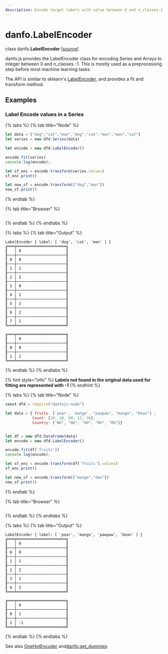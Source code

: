 ```yaml
---
description: Encode target labels with value between 0 and n_classes-1.
---
```


# danfo.LabelEncoder

class danfo.**LabelEncoder** \[[source](https://github.com/opensource9ja/danfojs/blob/fe56860b0a303d218d60ba71dee6abf594401556/danfojs/src/core/frame.js#L254)\]

danfo.js provides the LabelEncoder class for encoding Series and Arrays to integer between 0 and n\_classes -1. This is mostly used as a preprocessing step before most machine learning tasks.

The API is similar to sklearn's [LabelEncoder](https://scikit-learn.org/stable/modules/generated/sklearn.preprocessing.LabelEncoder.html?highlight=labelencoder#sklearn.preprocessing.LabelEncoder), and provides a fit and transform method.

## **Examples**

### **Label Encode values in a Series**

{% tabs %}
{% tab title="Node" %}
```javascript
let data = ["dog","cat","man","dog","cat","man","man","cat"]
let series = new dfd.Series(data)

let encode = new dfd.LabelEncoder()

encode.fit(series)
console.log(encode);

let sf_enc = encode.transform(series.values)
sf_enc.print()

let new_sf = encode.transform(["dog","man"])
new_sf.print()
```
{% endtab %}

{% tab title="Browser" %}
```

```
{% endtab %}
{% endtabs %}

{% tabs %}
{% tab title="Output" %}
```text
LabelEncoder { label: [ 'dog', 'cat', 'man' ] }
╔═══╤══════════════════════╗
║   │ 0                    ║
╟───┼──────────────────────╢
║ 0 │ 0                    ║
╟───┼──────────────────────╢
║ 1 │ 1                    ║
╟───┼──────────────────────╢
║ 2 │ 2                    ║
╟───┼──────────────────────╢
║ 3 │ 0                    ║
╟───┼──────────────────────╢
║ 4 │ 1                    ║
╟───┼──────────────────────╢
║ 5 │ 2                    ║
╟───┼──────────────────────╢
║ 6 │ 2                    ║
╟───┼──────────────────────╢
║ 7 │ 1                    ║
╚═══╧══════════════════════╝

╔═══╤══════════════════════╗
║   │ 0                    ║
╟───┼──────────────────────╢
║ 0 │ 0                    ║
╟───┼──────────────────────╢
║ 1 │ 2                    ║
╚═══╧══════════════════════╝
```
{% endtab %}
{% endtabs %}

{% hint style="info" %}
**Labels not found in the original data used for fitting are represented with -1**
{% endhint %}

{% tabs %}
{% tab title="Node" %}
```javascript
const dfd = require("danfojs-node")

let data = { fruits: ['pear', 'mango', "pawpaw", "mango", "bean"] ,
            Count: [20, 30, 89, 12, 30],
            Country: ["NG", "NG", "GH", "RU", "RU"]}


let df = new dfd.DataFrame(data)
let encode = new dfd.LabelEncoder()

encode.fit(df['fruits'])
console.log(encode);

let sf_enc = encode.transform(df['fruits'].values)
sf_enc.print()

let new_sf = encode.transform(["mango","man"])
new_sf.print()
```
{% endtab %}

{% tab title="Browser" %}
```

```
{% endtab %}
{% endtabs %}

{% tabs %}
{% tab title="Output" %}
```text
LabelEncoder { label: [ 'pear', 'mango', 'pawpaw', 'bean' ] }
╔═══╤══════════════════════╗
║   │ 0                    ║
╟───┼──────────────────────╢
║ 0 │ 0                    ║
╟───┼──────────────────────╢
║ 1 │ 1                    ║
╟───┼──────────────────────╢
║ 2 │ 2                    ║
╟───┼──────────────────────╢
║ 3 │ 1                    ║
╟───┼──────────────────────╢
║ 4 │ 3                    ║
╚═══╧══════════════════════╝

╔═══╤══════════════════════╗
║   │ 0                    ║
╟───┼──────────────────────╢
║ 0 │ 1                    ║
╟───┼──────────────────────╢
║ 1 │ -1                   ║
╚═══╧══════════════════════╝
```
{% endtab %}
{% endtabs %}

See also [OneHotEncoder](danfo.onehotencoder.md) and[danfo.get_dummies](danfo.get_dummies.md)
